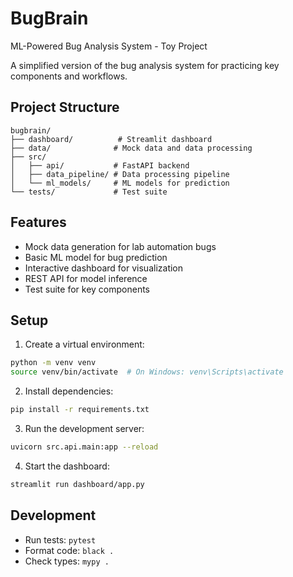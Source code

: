 # BugBrain

ML-Powered Bug Analysis System - Toy Project

A simplified version of the bug analysis system for practicing key components and workflows.

## Project Structure

```
bugbrain/
├── dashboard/          # Streamlit dashboard
├── data/              # Mock data and data processing
├── src/
│   ├── api/           # FastAPI backend
│   ├── data_pipeline/ # Data processing pipeline
│   └── ml_models/     # ML models for prediction
└── tests/             # Test suite
```

## Features

- Mock data generation for lab automation bugs
- Basic ML model for bug prediction
- Interactive dashboard for visualization
- REST API for model inference
- Test suite for key components

## Setup

1. Create a virtual environment:
```bash
python -m venv venv
source venv/bin/activate  # On Windows: venv\Scripts\activate
```

2. Install dependencies:
```bash
pip install -r requirements.txt
```

3. Run the development server:
```bash
uvicorn src.api.main:app --reload
```

4. Start the dashboard:
```bash
streamlit run dashboard/app.py
```

## Development

- Run tests: `pytest`
- Format code: `black .`
- Check types: `mypy .`
